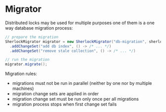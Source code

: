 # Migrator

Distributed locks may be used for multiple purposes one of them is a one way database migration process:

```java
// prepare the migration
SherlockMigrator migrator = new SherlockMigrator("db-migration", sherlock)
  .addChangeSet("add db index", () -> /* ... */)
  .addChangeSet("remove stale collection", () -> /* ... */)

// run the migration
migrator.migrate();
```

Migration rules:

- migrations must not be run in parallel (neither by one nor by multiple machines)
- migration change sets are applied in order
- migration change set must be run only once per all migrations
- migration process stops when first change set fails
